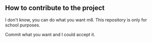 ## How to contribute to the project
I don't know, you can do what you want m8.
This repository is only for school purposes.

Commit what you want and I could accept it.
